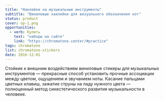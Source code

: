 ```yaml
---
title: "Наклейки на музыкальные инструменты"
subtitle: "Виниловые наклейки для визуального обозначения нот"
status: product
cover: op-1.png
opportunities:
  - verb: Купить
    text: "наборы на сайте"
    link: "https://chromatone.center/#practice"
tags: chromatone
list: chromatone-stickers
date: 2016-12-01
---
```


Стойкие к внешним воздействиям виниловые стикеры для музыкальных инструментов — прекрасные способ установить прочные ассоциации между цветом, ощущением и звучанием ноты. Касание пальцами цветных клавиш, зажатие струны на ладу нужного цвета — полноценный метод синестетического развития музыкальности в человеке.
